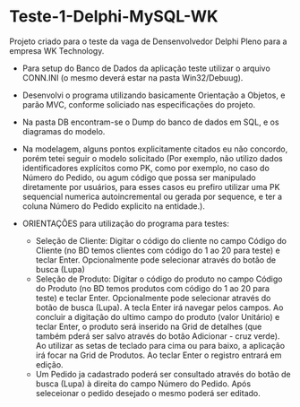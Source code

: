 # Teste-1-Delphi-MySQL-WK

Projeto criado para o teste da vaga de Densenvolvedor Delphi Pleno para a empresa WK Technology.

- Para setup do Banco de Dados da aplicação teste utilizar o arquivo CONN.INI (o mesmo deverá estar na pasta Win32/Debuug).

- Desenvolvi o programa utilizando basicamente Orientação a Objetos, e parão MVC, conforme soliciado nas especificações do projeto.

- Na pasta DB encontram-se o Dump do banco de dados em SQL, e os diagramas do modelo.

- Na modelagem, alguns pontos explicitamente citados eu não concordo, porém tetei seguir o modelo solicitado (Por exemplo, não utilizo dados identificadores explícitos como PK, como por exemplo, no caso do Número do Pedido, ou agum código que possa ser manipulado diretamente por usuários, para esses casos eu prefiro utilizar uma PK sequencial numerica autoincremental ou gerada por sequence, e ter a coluna Número do Pedido explicito na entidade.).

- ORIENTAÇÕES para utilização do programa para testes:
  - Seleção de Cliente: Digitar o código do cliente no campo Código do Cliente (no BD temos clientes com código do 1 ao 20 para teste) e teclar Enter. 
    Opcionalmente pode selecionar através do botão de busca (Lupa)
  - Seleção de Produto: Digitar o código do produto  no campo Código do Produto (no BD temos produtos com código do 1 ao 20 para teste) e teclar Enter. 
    Opcionalmente pode selecionar através do botão de busca (Lupa). 
    A tecla Enter irá navegar pelos campos. Ao concluir a digitação do ultimo campo do produto (valor Unitário) e teclar Enter, o produto será inserido na Grid de detalhes (que também pderá ser salvo através do botão Adicionar - cruz verde).
    Ao utilizar as setas de teclado para cima ou para baixo, a aplicação irá focar na Grid de Produtos. Ao teclar Enter o registro entrará em edição.
  - Um Pedido ja cadastrado poderá ser consultado através do botão de busca (Lupa) à direita do campo Número do Pedido. 
    Após seleceionar o pedido desejado o mesmo poderá ser editado.
  
      
  
